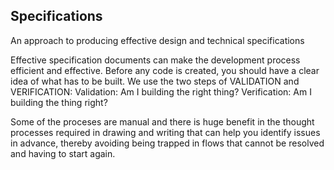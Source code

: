 ## Specifications
An approach to producing effective design and technical specifications

Effective specification documents can make the development process efficient and effective.
Before any code is created, you should have a clear idea of what has to be built.
We use the two steps of VALIDATION and VERIFICATION: 
Validation: Am I building the right thing?
Verification: Am I building the thing right?

Some of the proceses are manual and there is huge benefit in the thought processes required in drawing and writing that can help you identify issues in advance, thereby avoiding being trapped in flows that cannot be resolved and having to start again.
